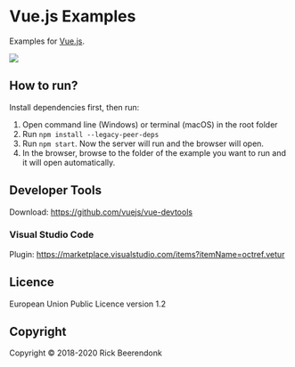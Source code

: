 # Vue.js Examples

Examples for [Vue.js](https://vuejs.org).

![](https://img.shields.io/github/license/rickbeerendonk/vue-examples.svg)

## How to run?

Install dependencies first, then run:

1. Open command line (Windows) or terminal (macOS) in the root folder
2. Run `npm install --legacy-peer-deps`
3. Run `npm start`. Now the server will run and the browser will open.
4. In the browser, browse to the folder of the example you want to run and it will open automatically.

## Developer Tools

Download: https://github.com/vuejs/vue-devtools

### Visual Studio Code

Plugin: https://marketplace.visualstudio.com/items?itemName=octref.vetur

## Licence

European Union Public Licence version 1.2

## Copyright

Copyright © 2018-2020 Rick Beerendonk
